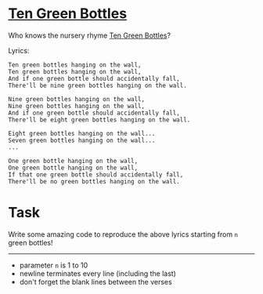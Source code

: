 # [Ten Green Bottles](https://www.codewars.com/kata/ten-green-bottles "https://www.codewars.com/kata/5838e2978bbc04b7cd000008")

Who knows the nursery rhyme <a href="https://www.youtube.com/watch?v=Ak7kedzR8bg">Ten Green Bottles</a>?

Lyrics:
```
Ten green bottles hanging on the wall,
Ten green bottles hanging on the wall,
And if one green bottle should accidentally fall,
There'll be nine green bottles hanging on the wall.

Nine green bottles hanging on the wall,
Nine green bottles hanging on the wall,
And if one green bottle should accidentally fall,
There'll be eight green bottles hanging on the wall. 

Eight green bottles hanging on the wall...
Seven green bottles hanging on the wall...
...

One green bottle hanging on the wall,
One green bottle hanging on the wall,
If that one green bottle should accidentally fall,
There'll be no green bottles hanging on the wall.
```

# Task

Write some amazing code to reproduce the above lyrics starting from ```n``` green bottles!

<hr>

* parameter ```n``` is 1 to 10
* newline terminates every line (including the last)
* don't forget the blank lines between the verses